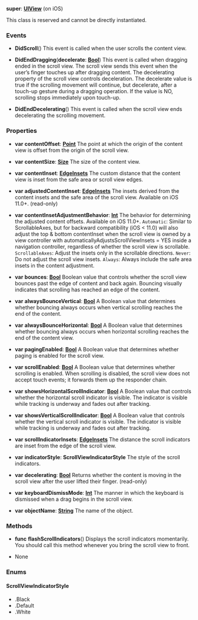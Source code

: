 **super**: **[UIView](UIView.md)** (on iOS)

This class is reserved and cannot be directly instantiated.



### Events

* **DidScroll**()
This event is called when the user scrolls the content view.

* **DidEndDragging**(**decelerate**: **[Bool](../gravity/bool.md)**)
This event is called when dragging ended in the scroll view. The scroll view sends this event when the user’s finger touches up after dragging content. The decelerating property of the scroll view controls deceleration. The decelerate value is true if the scrolling movement will continue, but decelerate, after a touch-up gesture during a dragging operation. If the value is NO, scrolling stops immediately upon touch-up.

* **DidEndDecelerating**()
This event is called when the scroll view ends decelerating the scrolling movement.



### Properties

* **var** **contentOffset**: **[Point](Point.md)**
The point at which the origin of the content view is offset from the origin of the scroll view.

* **var** **contentSize**: **[Size](Size.md)**
The size of the content view.

* **var** **contentInset**: **[EdgeInsets](EdgeInsets.md)**
The custom distance that the content view is inset from the safe area or scroll view edges.

* **var** **adjustedContentInset**: **[EdgeInsets](EdgeInsets.md)**
The insets derived from the content insets and the safe area of the scroll view. Available on iOS 11.0+. \(read-only\)

* **var** **contentInsetAdjustmentBehavior**: **[Int](../gravity/int.md)**
The behavior for determining the adjusted content offsets. Available on iOS 11.0+. <code>Automatic</code>: Similar to ScrollableAxes, but for backward compatibility (iOS < 11.0) will also adjust the top & bottom contentInset when the scroll view is owned by a view controller with automaticallyAdjustsScrollViewInsets = YES inside a navigation controller, regardless of whether the scroll view is scrollable. <code>ScrollableAxes</code>: Adjust the insets only in the scrollable directions. <code>Never</code>: Do not adjust the scroll view insets. <code>Always</code>: Always include the safe area insets in the content adjustment.

* **var** **bounces**: **[Bool](../gravity/bool.md)**
Boolean value that controls whether the scroll view bounces past the edge of content and back again. Bouncing visually indicates that scrolling has reached an edge of the content.

* **var** **alwaysBounceVertical**: **[Bool](../gravity/bool.md)**
A Boolean value that determines whether bouncing always occurs when vertical scrolling reaches the end of the content.

* **var** **alwaysBounceHorizontal**: **[Bool](../gravity/bool.md)**
A Boolean value that determines whether bouncing always occurs when horizontal scrolling reaches the end of the content view.

* **var** **pagingEnabled**: **[Bool](../gravity/bool.md)**
A Boolean value that determines whether paging is enabled for the scroll view.

* **var** **scrollEnabled**: **[Bool](../gravity/bool.md)**
A Boolean value that determines whether scrolling is enabled. When scrolling is disabled, the scroll view does not accept touch events; it forwards them up the responder chain.

* **var** **showsHorizontalScrollIndicator**: **[Bool](../gravity/bool.md)**
A Boolean value that controls whether the horizontal scroll indicator is visible. The indicator is visible while tracking is underway and fades out after tracking.

* **var** **showsVerticalScrollIndicator**: **[Bool](../gravity/bool.md)**
A Boolean value that controls whether the vertical scroll indicator is visible. The indicator is visible while tracking is underway and fades out after tracking.

* **var** **scrollIndicatorInsets**: **[EdgeInsets](EdgeInsets.md)**
The distance the scroll indicators are inset from the edge of the scroll view.

* **var** **indicatorStyle**: **ScrollViewIndicatorStyle**
The style of the scroll indicators.

* **var** **decelerating**: **[Bool](../gravity/bool.md)**
Returns whether the content is moving in the scroll view after the user lifted their finger. \(read-only\)

* **var** **keyboardDismissMode**: **[Int](../gravity/int.md)**
The manner in which the keyboard is dismissed when a drag begins in the scroll view.

* **var** **objectName**: **[String](../gravity/string.md)**
The name of the object.



### Methods

* **func** **flashScrollIndicators**()
Displays the scroll indicators momentarily. You should call this method whenever you bring the scroll view to front.



* None

### Enums

<div id="_enum_ScrollViewIndicatorStyle"></div>

#### ScrollViewIndicatorStyle
 * .Black
 * .Default
 * .White



